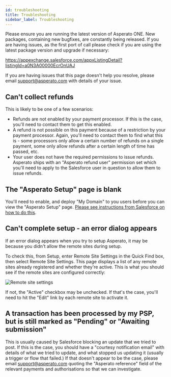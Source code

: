 ```yaml
---
id: troubleshooting
title: Troubleshooting
sidebar_label: Troubleshooting
---
```


Please ensure you are running the latest version of Asperato ONE. New packages, containing new bugfixes, are constantly being released. If you are having issues, as the first port of call please check if you are using the latest package version and upgrade if necessary:

<a target="_blank" href="https://appexchange.salesforce.com/appxListingDetail?listingId=a0N3A00000EcrOnUAJ">https://appexchange.salesforce.com/appxListingDetail?listingId=a0N3A00000EcrOnUAJ</a>

If you are having issues that this page doesn't help you resolve, please email support@asperato.com with details of your issue.

## Can't collect refunds
This is likely to be one of a few scenarios:
 - Refunds are not enabled by your payment processor. If this is the case, you'll need to contact them to get this enabled.
 - A refund is not possible on this payment because of a restriction by your payment processor. Again, you'll need to contact them to find what this is - some processors only allow a certain number of refunds on a single payment, some only allow refunds after a certain length of time has passed, etc.
 - Your user does not have the required permissions to issue refunds. Asperato ships with an "Asperato refund user" permission set which you'll need to apply to the Salesforce user in question to allow them to issue refunds.
 
## The "Asperato Setup" page is blank
You'll need to enable, and deploy "My Domain" to you users before you can view the "Asperato Setup" page. <a href="https://help.salesforce.com/articleView?id=domain_name_overview.htm&amp;type=5" target="_blank">Please see instructions from Salesforce on how to do this</a>.

## Can't complete setup - an error dialog appears
If an error dialog appears when you try to setup Asperato, it may be because you didn't allow the remote sites during setup.

To check this, from Setup, enter Remote Site Settings in the Quick Find box, then select Remote Site Settings. This page displays a list of any remote sites already registered and whether they're active. This is what you should see if the remote sites are configured correctly:

![Remote site settings](/userdocs/img/troubleshooting/remote_site.png)

If not, the "Active" checkbox may be unchecked. If that's the case, you'll need to hit the "Edit" link by each remote site to activate it.

## A transaction has been processed by my PSP, but is still marked as "Pending" or "Awaiting submission"
This is usually caused by Salesforce blocking an update that we tried to post. If this is the case, you should have a "courtesy notification email" with details of what we tried to update, and what stopped us updating it (usually a trigger or flow that failed.) If that doesn't appear to be the case, please email support@asperato.com quoting the "Asperato reference" field of the relevant payments and authorisations so that we can investigate.
